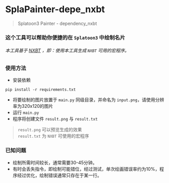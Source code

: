 # SplaPainter-depe_nxbt
> Splatoon3 Painter - dependency_nxbt

### 这个工具可以帮助你便捷的在 `Splatoon3` 中绘制名片
###### 本工具基于 [NXBT](https://github.com/Brikwerk/nxbt) ，即：使用本工具生成 `NXBT` 可用的宏程序。

### 使用方法
- 安装依赖
```text
pip install -r requirements.txt
```

- 将要绘制的图片放置于 `main.py` 同级目录，并命名为 `input.png`，请使用分辨率为320x120的图片  
- 运行 `main.py`
- 程序将创建文件 `result.png` 与 `result.txt`
> `result.png` 可以预览生成的效果  
> `result.txt` 为 `NXBT` 可使用的宏程序

### 已知问题
- 绘制所需时间较长，通常需要30-45分钟。
- 有时会丢失指令，即绘制可能错位，经过测试，单次绘画错误率约为10%，程序经过优化，绘制错误通常只存在于某一行。